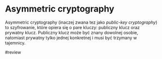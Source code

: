 # Asymmetric cryptography
Asymmetric cryptography (inaczej zwana tez jako *public-key cryptography*) to szyfrowanie, które opiera się o pare kluczy: publiczny klucz oraz prywatny klucz. 
Publiczny klucz może być znany dowolnej osobie, natomiast prywatny tylko jednej konkretnej i musi być trzymany w tajemnicy. 



#review